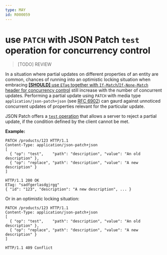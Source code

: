 ```yaml
---
type: MAY
id: R000059
---
```


# use `PATCH` with JSON Patch `test` operation for concurrency control

> [TODO] REVIEW

In a situation where partial updates on different properties of an entity are common, chances of running into an optimistic locking situation when embracing [**[SHOULD]** use `ETag` together with `If-Match`/`If-None-Match` header for concurrency control](5030_should-use-etag-together-with-if-match-if-none-match-header-for-concurrrency-control.md) still increase with the number of concurrent updates. Performing a partial update using `PATCH` with media type `application/json-patch+json` (see [RFC 6902](https://tools.ietf.org/html/rfc6902)) can gaurd against unnoticed concurrent updates of properties relevant for the particular update.

JSON Patch offers a [`test` operation](https://tools.ietf.org/html/rfc6902#section-4.6) that allows a server to reject a partial update, if the condition defined by the client cannot be met.

**Example:**

```http
PATCH /products/123 HTTP/1.1
Content-Type: application/json-patch+json
[
  { "op": "test",    "path": "description", "value": "An old description" },
  { "op": "replace", "path": "description", "value": "A new description" }
]

HTTP/1.1 200 OK
ETag: "sadfgerlasdgjrgg"
{ "id": "123", "description": "A new description", ... }
```

Or in an optimistic locking situation:

```http
PATCH /products/123 HTTP/1.1
Content-Type: application/json-patch+json
[
  { "op": "test",    "path": "description", "value": "An old description" },
  { "op": "replace", "path": "description", "value": "A new description" }
]

HTTP/1.1 409 Conflict
```
